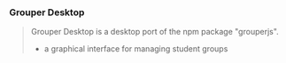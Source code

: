 ### Grouper Desktop

> Grouper Desktop is a desktop port of the npm package "grouperjs".
>
> - a graphical interface for managing student groups
